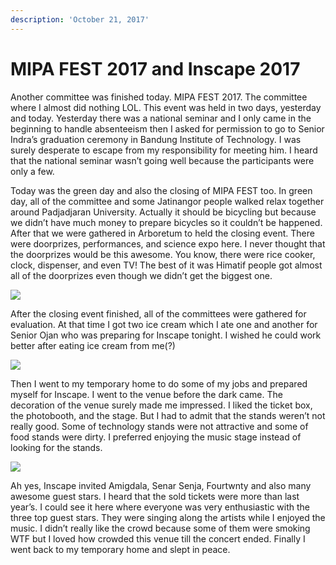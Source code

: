```yaml
---
description: 'October 21, 2017'
---
```


# MIPA FEST 2017 and Inscape 2017

Another committee was finished today. MIPA FEST 2017. The committee where I almost did nothing LOL. This event was held in two days, yesterday and today. Yesterday there was a national seminar and I only came in the beginning to handle absenteeism then I asked for permission to go to Senior Indra’s graduation ceremony in Bandung Institute of Technology. I was surely desperate to escape from my responsibility for meeting him. I heard that the national seminar wasn’t going well because the participants were only a few.

Today was the green day and also the closing of MIPA FEST too. In green day, all of the committee and some Jatinangor people walked relax together around Padjadjaran University. Actually it should be bicycling but because we didn’t have much money to prepare bicycles so it couldn’t be happened. After that we were gathered in Arboretum to held the closing event. There were doorprizes, performances, and science expo here. I never thought that the doorprizes would be this awesome. You know, there were rice cooker, clock, dispenser, and even TV! The best of it was Himatif people got almost all of the doorprizes even though we didn’t get the biggest one.

![](http://blogs.unpad.ac.id/realicejoanne/files/2017/10/980858-169x300.jpg)

After the closing event finished, all of the committees were gathered for evaluation. At that time I got two ice cream which I ate one and another for Senior Ojan who was preparing for Inscape tonight. I wished he could work better after eating ice cream from me\(?\)

![](http://blogs.unpad.ac.id/realicejoanne/files/2017/10/4x3-768x1024.jpg)

Then I went to my temporary home to do some of my jobs and prepared myself for Inscape. I went to the venue before the dark came. The decoration of the venue surely made me impressed. I liked the ticket box, the photobooth, and the stage. But I had to admit that the stands weren’t not really good. Some of technology stands were not attractive and some of food stands were dirty. I preferred enjoying the music stage instead of looking for the stands.

![](http://blogs.unpad.ac.id/realicejoanne/files/2017/10/980859-e1517404939978-300x300.jpg)

Ah yes, Inscape invited Amigdala, Senar Senja, Fourtwnty and also many awesome guest stars. I heard that the sold tickets were more than last year’s. I could see it here where everyone was very enthusiastic with the three top guest stars. They were singing along the artists while I enjoyed the music. I didn’t really like the crowd because some of them were smoking WTF but I loved how crowded this venue till the concert ended. Finally I went back to my temporary home and slept in peace.

